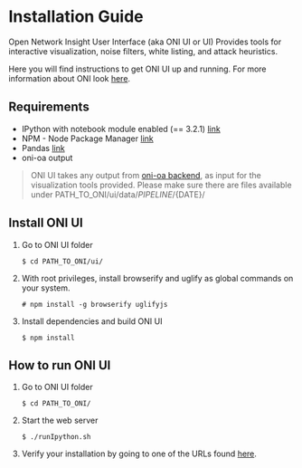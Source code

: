 # Installation Guide

Open Network Insight User Interface (aka ONI UI or UI) Provides tools for interactive visualization, noise filters, white listing, and attack heuristics.

Here you will find instructions to get ONI UI up and running. For more information about ONI look [here](/Open-Network-Insight/open-network-insight).

## Requirements

- IPython with notebook module enabled (== 3.2.1) [link](https://ipython.org/ipython-doc/3/index.html)
- NPM - Node Package Manager [link](https://www.npmjs.com/)
- Pandas [link](http://pandas.pydata.org/)
- oni-oa output
> ONI UI takes any output from [oni-oa backend](/Open-Network-Insight/oni-oa/tree/master/oa/), as input for the visualization tools provided. Please make sure there are files available under PATH_TO_ONI/ui/data/${PIPELINE}/${DATE}/

## Install ONI UI

1. Go to ONI UI folder

	`$ cd PATH_TO_ONI/ui/`

2. With root privileges, install browserify and uglify as global commands on your system.

	`# npm install -g browserify uglifyjs`

3. Install dependencies and build ONI UI

	`$ npm install`

## How to run ONI UI

1. Go to ONI UI folder

	`$ cd PATH_TO_ONI/`

2. Start the web server

	`$ ./runIpython.sh`

3. Verify your installation by going to one of the URLs found [here](https://github.com/Open-Network-Insight/oni-docs/wiki/Suspicious%20Connects).
